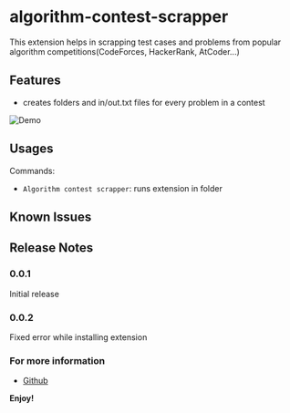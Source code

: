 # algorithm-contest-scrapper

This extension helps in scrapping test cases and problems from popular algorithm competitions(CodeForces, HackerRank, AtCoder...)

## Features

- creates folders and in/out.txt files for every problem in a contest

![Demo](https://github.com/tjovicic/algorithm-contest-scrapper/blob/master/docs/demo.gif?raw=true)

## Usages

Commands:

* `Algorithm contest scrapper`: runs extension in folder

## Known Issues

## Release Notes

### 0.0.1
Initial release

### 0.0.2
Fixed error while installing extension

### For more information

* [Github](https://github.com/tjovicic/algorithm-contest-scrapper)

**Enjoy!**
